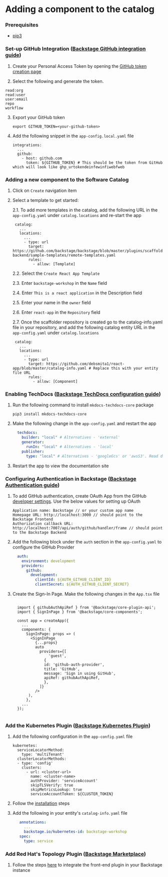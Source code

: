 # Adding a component to the catalog

### Prerequisites

- [pip3](https://www.activestate.com/resources/quick-reads/how-to-install-and-use-pip3/)

### Set-up GitHub Integration ([Backstage GitHub integration guide](https://backstage.io/docs/getting-started/configuration#setting-up-a-github-integration))

1. Create your Personal Access Token by opening the [GitHub token creation page](https://github.com/settings/tokens/new)

2. Select the following and generate the token.
   
  ```
  read:org
  read:user
  user:email
  repo
  workflow
  ```

3. Export your GitHub token

    ```
    export GITHUB_TOKEN=<your-github-token>
    ```

4. Add the following snippet in the `app-config.local.yaml` file

    ```
    integrations:
      ...
      github:
        - host: github.com
          token: ${GITHUB_TOKEN} # This should be the token from GitHub which will look like ghp_urtokendeinfewinfiwebfweb
    ```

### Adding a new component to the Software Catalog

1. Click on `Create` navigation item

2. Select a template to get started:

    2.1. To add more templates in the catalog, add the following URL in the `app-config.yaml` under `catalog.locations` and re-start the app

        catalog:
          ...
          locations:
            ...
            - type: url
              target: https://github.com/backstage/backstage/blob/master/plugins/scaffolder-backend/sample-templates/remote-templates.yaml
              rules:
                - allow: [Template]
    
    2.2. Select the `Create React App Template`
   
    2.3. Enter `backstage-workshop` in the `Name` field
   
    2.4. Enter `This is a react application` in the Description field
   
    2.5. Enter your name in the `owner` field
   
    2.6. Enter `react-app` in the `Repository` field
   
    2.7. Once the scaffolder repository is created go to the catalog-info.yaml file in your repository, and add the following catalog entity URL in the `app-config.yaml` under `catalog.locations`

        
        catalog:
          ...
          locations:
            ...
            - type: url
              target: https://github.com/debsmita1/react-app/blob/master/catalog-info.yaml # Replace this with your entity file URL
              rules:
                - allow: [Component]
        


### Enabling TechDocs ([Backstage TechDocs configuration guide](https://backstage.io/docs/features/techdocs/getting-started))

1. Run the following command to install `mkdocs-techdocs-core` package

    ```
    pip3 install mkdocs-techdocs-core
    ```

2. Make the following change in the `app-config.yaml` and restart the app

    ```yaml app-config.yaml
      techdocs:
        builder: "local" # Alternatives - 'external'
        generator:
          runIn: "local" # Alternatives - 'local'
        publisher:
          type: "local" # Alternatives - 'googleGcs' or 'awsS3'. Read documentation for using alternatives.
    ```

3. Restart the app to view the documentation site

### Configuring Authentication in Backstage ([Backstage Authentication guide](https://backstage.io/docs/auth/))

1. To add GitHub authentication, create OAuth App from the GitHub [developer settings](https://github.com/settings/developers). Use the below values for setting up OAuth

    ```
    Application name: Backstage // or your custom app name
    Homepage URL: http://localhost:3000 // should point to the Backstage Frontend
    Authorization callback URL: http://localhost:7007/api/auth/github/handler/frame // should point to the Backstage Backend
    ```

2. Add the following block under the `auth` section in the `app-config.yaml` to configure the GitHub Provider

    ```yaml title=app-config.local.yaml
      auth:
        environment: development
        providers:
          github:
            development:
              clientId: ${AUTH_GITHUB_CLIENT_ID}
              clientSecret: ${AUTH_GITHUB_CLIENT_SECRET}
    ```

3. Create the Sign-In Page. Make the following changes in the `App.tsx` file

    ```tsx title=packages/app/src/App.tsx
  
      import { githubAuthApiRef } from '@backstage/core-plugin-api';
      import { SignInPage } from '@backstage/core-components';
  
      const app = createApp({
        ...
        components: {
          SignInPage: props => (
            <SignInPage
              {...props}
              auto
                providers={[
                    'guest',
                  {
                  id: 'github-auth-provider',
                  title: 'GitHub',
                  message: 'Sign in using GitHub',
                  apiRef: githubAuthApiRef,
                  },
                ]}
              />
           ),
          },
        ...
      });
  
    ```

### Add the Kubernetes Plugin ([Backstage Kubernetes Plugin](https://backstage.io/docs/features/kubernetes/))

1. Add the following configuration in the `app-config.yaml` file

    ```
    kubernetes:
      serviceLocatorMethod:
        type: 'multiTenant'
      clusterLocatorMethods:
      - type: 'config'
        clusters:
          - url: <cluster-url>
            name: <cluster-name>
            authProvider: 'serviceAccount'
            skipTLSVerify: true
            skipMetricsLookup: true
            serviceAccountToken: ${CLUSTER_TOKEN}
    ```

2. Follow the [installation](https://backstage.io/docs/features/kubernetes/installation) steps
  
3. Add the following in your entity's `catalog-info.yaml` file

    ```yaml title=catalog-info.yaml
       annotations:
         ...
         backstage.io/kubernetes-id: backstage-workshop
       spec:
         type: service
    ```

### Add Red Hat's Topology Plugin ([Backstage Marketplace](https://backstage.io/plugins/))

1. Follow the steps [here](https://janus-idp.io/plugins/topology/) to integrate the front-end plugin in your Backstage instance
  
